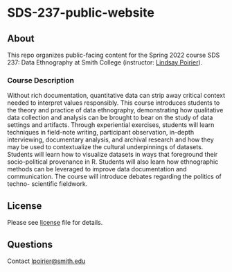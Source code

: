 # SDS-237-public-website

## About

This repo organizes public-facing content for the Spring 2022 course SDS 237: Data Ethnography at Smith College (instructor: [Lindsay Poirier](https://www.smith.edu/academics/faculty/lindsay-poirier)).

### Course Description

Without rich documentation, quantitative data can strip away critical context needed to interpret values responsibly. This course introduces students to the theory and practice of data ethnography, demonstrating how qualitative data collection and analysis can be brought to bear on the study of data settings and artifacts. Through experiential exercises, students will learn techniques in field-note writing, participant observation, in-depth interviewing, documentary analysis, and archival research and how they may be used to contextualize the cultural underpinnings of datasets. Students will learn how to visualize datasets in ways that foreground their socio-political provenance in R. Students will also learn how ethnographic methods can be leveraged to improve data documentation and communication. The course will introduce debates regarding the politics of techno- scientific fieldwork.

## License

Please see [license](https://github.com/SDS-237-Data-Ethnography-spring-22/public-website/blob/main/LICENSE) file for details.

## Questions

Contact [lpoirier@smith.edu](mailto:lpoirier@smith.edu)

